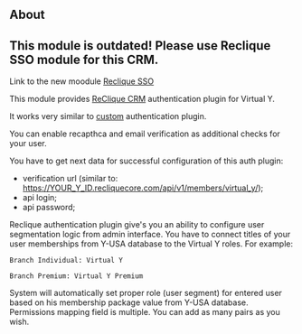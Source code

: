 ## About

## This module is outdated! Please use Reclique SSO module for this CRM.
Link to the new moodule [Reclique SSO](https://github.com/ymcatwincities/openy_gated_content/tree/master/modules/openy_gc_auth/modules/openy_gc_reclique_sso)

This module provides [ReClique CRM](https://reclique.com/) authentication plugin for Virtual Y.

It works very similar to [custom](https://github.com/ymcatwincities/openy_gated_content/tree/master/modules/openy_gc_auth/modules/openy_gc_auth_custom) authentication plugin.

You can enable recapthca and email verification as additional checks for your user.

You have to get next data for successful configuration of this auth plugin:

- verification url (similar to: https://YOUR_Y_ID.recliquecore.com/api/v1/members/virtual_y/);
- api login;
- api password;

Reclique authentication plugin give's you an ability to configure user segmentation logic from admin interface.
You have to connect titles of your user memberships from Y-USA database to the Virtual Y roles.
For example:

``
Branch Individual: Virtual Y
``

``
Branch Premium: Virtual Y Premium
``

System will automatically set proper role (user segment) for entered user based on his membership package value from Y-USA database.
Permissions mapping field is multiple. You can add as many pairs as you wish.
